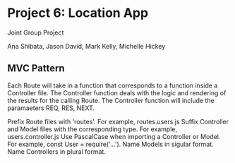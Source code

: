 # Project 6: Location App
Joint Group Project

Ana Shibata, Jason David, Mark Kelly, Michelle Hickey

## MVC Pattern

Each Route will take in a function that corresponds to a function inside a Controller file.
The Controller function deals with the logic and rendering of the results for the calling Route.
The Controller function will include the paramaeters REQ, RES, NEXT.

Prefix Route files with 'routes'. For example, routes.users.js
Suffix Controller and Model files with the corresponding type. For example, users.controller.js
Use PascalCase when importing a Controller or Model. For example, const User = require('...').
Name Models in sigular format.
Name Controllers in plural format.



